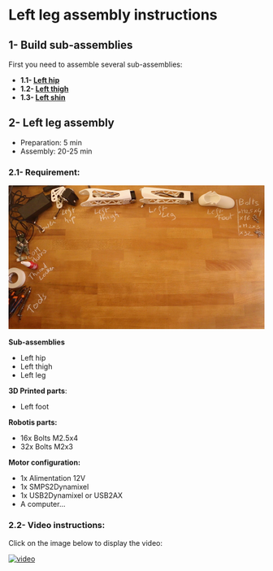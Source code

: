 # Left leg assembly instructions


## 1- Build sub-assemblies

First you need to assemble several sub-assemblies:
- **1.1- [Left hip](./left_hip_assembly_instructions.md)**
- **1.2- [Left thigh](./left_thigh_assembly_instructions.md)**
- **1.3- [Left shin](./left_shin_assembly_instructions.md)**



## 2- Left leg assembly


- Preparation: 5 min
- Assembly: 20-25 min


### 2.1- Requirement:
![](../img/left_leg_assembly_BOM.jpg)

**Sub-assemblies**
- Left hip
- Left thigh
- Left leg

**3D Printed parts**:
- Left foot

**Robotis parts:**
- 16x Bolts M2.5x4
- 32x Bolts M2x3

**Motor configuration:**
- 1x Alimentation 12V
- 1x SMPS2Dynamixel
- 1x USB2Dynamixel or USB2AX
- A computer...



### 2.2- Video instructions:
Click on the image below to display the video:

[![video](http://img.youtube.com/vi/m6hKNlVGYlU/0.jpg)](http://youtu.be/m6hKNlVGYlU)
